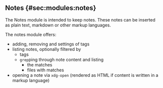 ## Notes {#sec:modules:notes}

The Notes module is intended to keep notes. These notes can be inserted as plain
text, markdown or other markup languages.

The notes module offers:

* adding, removing and settings of tags
* listing notes, optionally filtered by
    * tags
    * `grep`ping through note content and listing
        * the matches
        * files with matches
* opening a note via `xdg-open` (rendered as HTML if content is written in
  a markup language)

